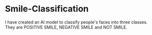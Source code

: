 # Smile-Classification
I have created an AI model to classify people's faces into three classes. They are POSITIVE SMILE, NEGATIVE SMILE and NOT SMILE. 
